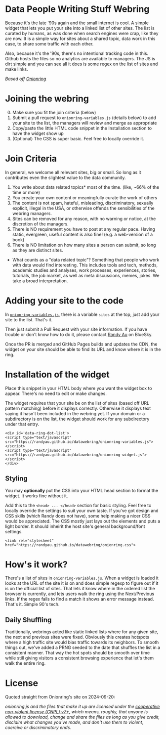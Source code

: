 # Data People Writing Stuff Webring

Because it's the late '90s again and the small internet is cool.
A simple widget that lets you put your site into a linked list of other sites. 
The list is curated by humans, as was done when search engines were crap, like they are now.
It is a simple way for sites about a shared topic, data work in this case, to share some traffic with each other.

Also, because it's the '90s, there's no intentional tracking code in this. 
Github hosts the files so no analytics are available to managers. 
The JS is dirt simple and you can see all it does is some regex on the list of sites and make links.

_Based off [Onionring](https://garlic.garden/onionring)_

# Joining the webring

0. Make sure you fit the join criteria (below)
1. Submit a pull request to `onionring-variables.js` (details below) to add your site to the list, the managers will review and merge as appropriate
2. Copy/paste the little HTML code snippet in the Installation section to have the widget show up
3. (Optional) The CSS is super basic. Feel free to locally override it.

# Join Criteria

In general, we welcome all relevant sites, big or small. So long as it contributes even the slightest value to the data community.

1. You write about data related topics* most of the time. (like, ~66% of the time or more)
2. You create your own content or meaningfully curate the work of others
3. The content is not spam, hateful, misleading, discriminatory, sexually explicit, illegal in the USA, or otherwise offends the sensibilities of the webring managers.
4. Sites can be removed for any reason, with no warning or notice, at the discretion of the managers.
5. There is NO requirement you have to post at any regular pace. Having static, evergreen, useful content is also fine! (e.g. a web-version of a book)
6. There is NO limitation on how many sites a person can submit, so long as they are distinct sites.

* What counts as a "data related topic"? Something that people who work with data would find interesting.
This includes tools and tech, methods, academic studies and analyses, work processes, experiences, stories, tutorials, the job market, as well as meta discussions, memes, jokes. We take a broad interpretation.

# Adding your site to the code

In [`onionring-variables.js`](https://github.com/randyau/datawebring/blob/main/onionring-variables.js#L9), 
there is a variable `sites` at the top, just add your site to the list. That's it.

Then just submit a Pull Request with your site information. 
If you have trouble or don't know how to do it, please contact [Randy Au](https://bsky.app/profile/randyau.com) on BlueSky.

Once the PR is merged and GitHub Pages builds and updates the CDN, the widget on your site should be able to find its URL and know where it is in the ring.

# Installation of the widget

Place this snippet in your HTML body where you want the widget box to appear.
There's no need to edit or make changes.

The widget requires that your site be on the list of sites (based off URL pattern matching) before it displays correctly. 
Otherwise it displays text saying it hasn't been included in the webring yet.
If your domain or a subdirectory is on the list, the widget should work for any subdirectory under that entry.

```
<div id='data-ring-dot-list'>
<script type="text/javascript" src="https://randyau.github.io/datawebring/onionring-variables.js"></script>
<script type="text/javascript" src="https://randyau.github.io/datawebring/onionring-widget.js"></script>
</div>
```

## Styling

You may **optionally** put the CSS into your HTML head section to format the widget. It works fine without it.

Add this to the `<head> ... </head>` section for basic styling. Feel free to locally override the settings to suit your own taste.
If you've got design and CSS skills (which Randy does not have), some help making a nicer CSS would be appreciated.
The CSS mostly just lays out the elements and puts a light border. It should inheirit the host site's general background/font settings.


```
<link rel="stylesheet" href="https://randyau.github.io/datawebring/onionring.css">
```

# How's it work?

There's a list of sites in `onionring-variables.js`.
When a widget is loaded it looks at the URL of the site it is on and does simple regexp to figure out if it is on the official list of sites.
That lets it know where in the ordered list the browser is currently, and lets users walk the ring using the Next/Previous links. 
If the regex fails to find a match it shows an error message instead. That's it. Simple 90's tech.

## Daily Shuffling

Traditionally, webrings acted like static linked lists where for any given site, the next and previous sites were fixed.
Obviously this creates hotspots where a high traffic site would bias traffic towards its neighbors.
To smooth things out, we've added a PRNG seeded to the date that shuffles the list in a consistent manner. 
That way the hot spots should be smooth over time while still giving visitors a consistent browsing experience that let's them walk the entire ring.

# License

Quoted straight from Onionring's site on 2024-09-20:

_onionring.js and the files that make it up are licensed under the [cooperative non-violent license (CNPL) v7+,](https://thufie.lain.haus/NPL.html) which means, roughly, that anyone is allowed to download, change and share the files as long as you give credit, disclaim what changes you've made, and don't use them to violent, coercive or discriminatory ends._
